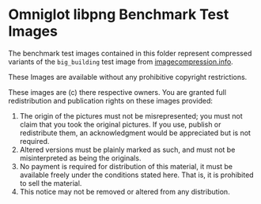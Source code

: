 # Omniglot libpng Benchmark Test Images

The benchmark test images contained in this folder represent compressed variants
of the `big_building` test image from
[imagecompression.info](https://imagecompression.info/test_images/).

These Images are available without any prohibitive copyright restrictions.

These images are (c) there respective owners. You are granted full
redistribution and publication rights on these images provided:

1. The origin of the pictures must not be misrepresented; you must not claim
   that you took the original pictures. If you use, publish or redistribute
   them, an acknowledgment would be appreciated but is not required.
2. Altered versions must be plainly marked as such, and must not be
   misinterpreted as being the originals.
3. No payment is required for distribution of this material, it must be
   available freely under the conditions stated here. That is, it is prohibited
   to sell the material.
4. This notice may not be removed or altered from any distribution.
